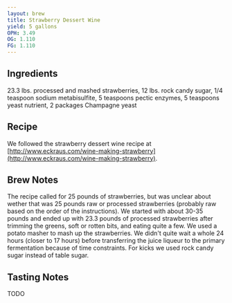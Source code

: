 ```yaml
---
layout: brew
title: Strawberry Dessert Wine
yield: 5 gallons
OPH: 3.49
OG: 1.110
FG: 1.110
---
```


## Ingredients
23.3 lbs. processed and mashed strawberries, 12 lbs. rock candy sugar, 1/4 teaspoon sodium metabisulfite, 5 teaspoons pectic enzymes, 5 teaspoons yeast nutrient, 2 packages Champagne yeast

## Recipe
We followed the strawberry dessert wine recipe at [http://www.eckraus.com/wine-making-strawberry](http://www.eckraus.com/wine-making-strawberry).

## Brew Notes
The recipe called for 25 pounds of strawberries, but was unclear about wether that was 25 pounds raw or processed strawberries (probably raw based on the order of the instructions).  We started with about 30-35 pounds and ended up with 23.3 pounds of processed strawberries after trimming the greens, soft or rotten bits, and eating quite a few.  We used a potato masher to mash up the strawberries.  We didn't quite wait a whole 24 hours (closer to 17 hours) before transferring the juice liqueur to the primary fermentation because of time constraints. For kicks we used rock candy sugar instead of table sugar.

## Tasting Notes
TODO
